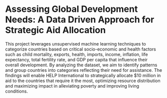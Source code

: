 # Assessing Global Development Needs: A Data Driven Approach for Strategic Aid Allocation
This project leverages unsupervised machine learning techniques to categorize countries based on critical socio-economic and health factors such as child mortality, exports, health, imports, income, inflation, life expectancy, total fertility rate, and GDP per capita that influence their overall development. By analyzing the dataset, we aim to identify patterns and group countries into categories reflecting their need for assistance. The findings will enable HELP International to strategically allocate $10 million in aid to the countries that require it the most, optimizing resource distribution and maximizing impact in alleviating poverty and improving living conditions.
